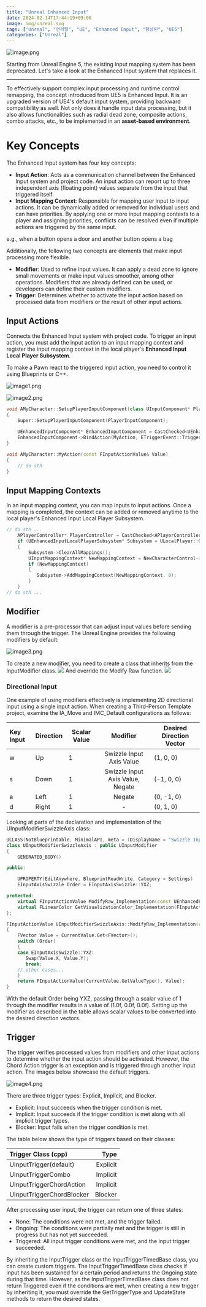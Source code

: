 ```yaml
---
title: "Unreal Enhanced Input"
date: 2024-02-14T17:44:19+09:00
image: img/unreal.svg
tags: ["Unreal", "언리얼", "UE", "Enhanced Input", "향상된", "UE5"]
categories: ["Unreal"]
---
```


![image.png](img%2Fpost%2FEnhancedInput%2Fimage.png)

Starting from Unreal Engine 5, the existing input mapping system has been deprecated. Let's take a look at the Enhanced Input system that replaces it.

-------------------------------

To effectively support complex input processing and runtime control remapping, the concept introduced from UE5 is Enhanced Input. It is an upgraded version of UE4's default input system, providing backward compatibility as well. Not only does it handle input data processing, but it also allows functionalities such as radial dead zone, composite actions, combo attacks, etc., to be implemented in an **asset-based environment**.

# Key Concepts

The Enhanced Input system has four key concepts:
- **Input Action**: Acts as a communication channel between the Enhanced Input system and project code. An input action can report up to three independent axis (floating point) values separate from the input that triggered itself.
- **Input Mapping Context**: Responsible for mapping user input to input actions. It can be dynamically added or removed for individual users and can have priorities. By applying one or more input mapping contexts to a player and assigning priorities, conflicts can be resolved even if multiple actions are triggered by the same input.
  
e.g., when a button opens a door and another button opens a bag

Additionally, the following two concepts are elements that make input processing more flexible.
- **Modifier**: Used to refine input values. It can apply a dead zone to ignore small movements or make input values smoother, among other operations. Modifiers that are already defined can be used, or developers can define their custom modifiers.
- **Trigger**: Determines whether to activate the input action based on processed data from modifiers or the result of other input actions.

## Input Actions
Connects the Enhanced Input system with project code. To trigger an input action, you must add the input action to an input mapping context and register the input mapping context in the local player's **Enhanced Input Local Player Subsystem**.

To make a Pawn react to the triggered input action, you need to control it using Blueprints or C++.

![image1.png](img%2Fpost%2FEnhancedInput%2Fimage1.png)

![image2.png](img%2Fpost%2FEnhancedInput%2Fimage2.png)

```c++
void AMyCharacter::SetupPlayerInputComponent(class UInputComponent* PlayerInputComponent)
{
    Super::SetupPlayerInputComponent(PlayerInputComponent);
    
    UEnhancedInputComponent* EnhancedInputComponent = CastChecked<UEnhancedInputComponent>(PlayerInputComponent);
    EnhancedInputComponent->BindAction(MyAction, ETriggerEvent::Triggered, this, &AMyCharacter::MyAction);
}

void AMyCharacter::MyAction(const FInputActionValue& Value) 
{
    // do sth
}
```

## Input Mapping Contexts

In an input mapping context, you can map inputs to input actions. Once a mapping is completed, the context can be added or removed anytime to the local player's Enhanced Input Local Player Subsystem.

```c++
// do sth ...
    APlayerController* PlayerController = CastChecked<APlayerController>(GetController());
    if (UEnhancedInputLocalPlayerSubsystem* Subsystem = ULocalPlayer::GetSubsystem<UEnhancedInputLocalPlayerSubsystem>(PlayerController->GetLocalPlayer()))
    {
        Subsystem->ClearAllMappings();
        UInputMappingContext* NewMappingContext = NewCharacterControl->InputMappingContext;
        if (NewMappingContext)
        {
           Subsystem->AddMappingContext(NewMappingContext, 0);
        }
    }
// do sth ...
```

## Modifier
A modifier is a pre-processor that can adjust input values before sending them through the trigger. The Unreal Engine provides the following modifiers by default:

![image3.png](img%2Fpost%2FEnhancedInput%2Fimage3.png)

To create a new modifier, you need to create a class that inherits from the InputModifier class.
![](https://docs.unrealengine.com/5.0/Images/making-interactive-experiences/Input/enhanced-input/image_11.png)
And override the Modify Raw function.
![](https://docs.unrealengine.com/5.0/Images/making-interactive-experiences/Input/enhanced-input/image_12.png)

### Directional Input

One example of using modifiers effectively is implementing 2D directional input using a single input action.
When creating a Third-Person Template project, examine the IA_Move and IMC_Default configurations as follows:

| Key Input | Direction | Scalar Value | Modifier | Desired Direction Vector |
|:-----|:----|------|:----------------------------------------------:|------------|
| w    | Up   | 1    |   Swizzle Input Axis Value     | (1, 0, 0)  |
| s    | Down  | 1    |      Swizzle Input Axis Value, Negate   | (-1, 0, 0) |
| a    | Left  | 1    |   Negate     | (0, -1, 0) |
| d    | Right | 1    |                 -   | (0, 1, 0)  |

Looking at parts of the declaration and implementation of the UInputModifierSwizzleAxis class:
```c++
UCLASS(NotBlueprintable, MinimalAPI, meta = (DisplayName = "Swizzle Input Axis Values"))
class UInputModifierSwizzleAxis : public UInputModifier
{
    GENERATED_BODY()

public:

    UPROPERTY(EditAnywhere, BlueprintReadWrite, Category = Settings)
    EInputAxisSwizzle Order = EInputAxisSwizzle::YXZ;

protected:
    virtual FInputActionValue ModifyRaw_Implementation(const UEnhancedPlayerInput* PlayerInput, FInputActionValue CurrentValue, float DeltaTime) override;
    virtual FLinearColor GetVisualizationColor_Implementation(FInputActionValue SampleValue, FInputActionValue FinalValue) const override;
};

FInputActionValue UInputModifierSwizzleAxis::ModifyRaw_Implementation(const UEnhancedPlayerInput* PlayerInput, FInputActionValue CurrentValue, float DeltaTime)
{
    FVector Value = CurrentValue.Get<FVector>();
    switch (Order)
    {
    case EInputAxisSwizzle::YXZ:
       Swap(Value.X, Value.Y);
       break;
    // other cases...
    }
    return FInputActionValue(CurrentValue.GetValueType(), Value);
}
```

With the default Order being YXZ, passing through a scalar value of 1 through the modifier results in a value of (1.0f, 0.0f, 0.0f). Setting up the modifier as described in the table allows scalar values to be converted into the desired direction vectors.

## Trigger
The trigger verifies processed values from modifiers and other input actions to determine whether the input action should be activated. However, the Chord Action trigger is an exception and is triggered through another input action. The images below showcase the default triggers.

![image4.png](img%2Fpost%2FEnhancedInput%2Fimage4.png)

There are three trigger types: Explicit, Implicit, and Blocker.
- Explicit: Input succeeds when the trigger condition is met.
- Implicit: Input succeeds if the trigger condition is met along with all implicit trigger types.
- Blocker: Input fails when the trigger condition is met.

The table below shows the type of triggers based on their classes:

| Trigger Class (cpp)       |    Type |
|:--------------------------|-------:|
| UInputTrigger(default)    | Explicit |
| UInputTriggerCombo        | Implicit |
| UInputTriggerChordAction  | Implicit |
| UInputTriggerChordBlocker | Blocker |

After processing user input, the trigger can return one of three states:
- None: The conditions were not met, and the trigger failed.
- Ongoing: The conditions were partially met and the trigger is still in progress but has not yet succeeded.
- Triggered: All input trigger conditions were met, and the input trigger succeeded.

By inheriting the InputTrigger class or the InputTriggerTimedBase class, you can create custom triggers. The InputTriggerTimedBase class checks if input has been sustained for a certain period and returns the Ongoing state during that time. However, as the InputTriggerTimedBase class does not return Triggered even if the conditions are met, when creating a new trigger by inheriting it, you must override the GetTriggerType and UpdateState methods to return the desired states.